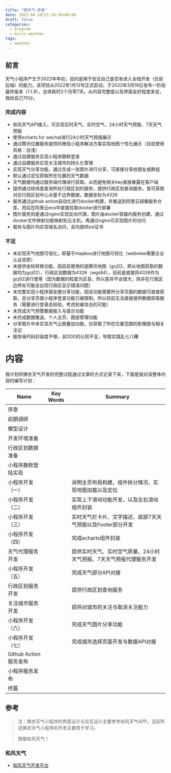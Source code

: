 ```yaml
---
title: "微天气-序章"
date: 2022-04-10T22:10:30+08:00
draft: false
categories: 
  - program
  - micro weather
tags: 
  - weather
---
```


## 前言

天气小程序产生于2022年年初，目的是用于验证自己是否有进入全栈开发（仅前后端）的能力。该项目从2022年1月12号正式启动，于2022年3月19日发布一阶段最终版本（1.1.9），总体耗时2个月零7天。从内容完整度以及界面友好程度来说，我给自己70分。

<!-- more -->

### 完成内容

- 和风天气API接入，可实现实时天气、实时空气、24小时天气预报、7天天气预报
- 使用echarts for wechat进行24小时天气预报展示
- 通过腾讯位置服务提供的微信小程序解决方案实现地图个性化展示（目前使用风格：白浅）
- 通过自建服务实现小程序静默登录
- 通过自建服务实现关注城市的持久化管理
- 实现天气分享功能，通过生成一张图片进行分享，可直接分享给朋友或群组
- 默认通过定位获取所在位置的天气数据
- 天气数据均通过服务端代理进行获取，从而避免相关key直接暴露在客户端
- 提供通过经纬度查询所处行政区划的服务，提供行政区划查询服务，皆可获取对应行政区划中心点基于边界数据，数据坐标为4326
- 服务通过github action自动化进行docker构建，并推送到阿里云镜像服务仓库，而后在阿里云ecs中直接拉取docker进行部署
- 图片服务则是通过nginx实现反向代理，图片由docker容器内服务创建，通过docker文件映射功能映射到云主机，再通过nginx可实现图片的访问
- 服务与图片均实现域名访问，且均提供ssl证书

### 不足

- 未实现天气地图可视化，即基于mapbox进行地图可视化（webview需要企业认证资质）
- 未提供坐标转换功能，因目前使用的是腾讯地图（gcj02，即从地图获取的数据均为gcj02），行政区划数据为4326（wgs84），目前是直接将4326作为gcj02进行使用（因为数据的粒度为区县，所以差异不会很大，除非在行政区边界处可能会出现行政区显示错误问题）
- 未完整实现小程序朋友圈分享功能，因该功能需要所分享页面的数据可直接获取，且分享页面小程序登录功能已被限制，所以目前无法直接提供数据获取服务（需要进行登录态校验，考虑到被攻击的可能）
- 未完成天气预警数据接入与提示功能
- 未完成数据推送、个人主页、图层管理功能
- 分享图片中未实现天气云图叠加功能，仅获取了所在位置范围的影像图与相关注记
- 服务端代码封装度不够，且DDD的认知不足，导致实践乱七八糟

# 内容

我计划将拂衣天气开发的完整过程通过文章的方式记录下来，下面是我对该整体内容的编写计划：

| Name                  | Key Words | Summary                                                      |
| --------------------- | --------- | ------------------------------------------------------------ |
| 序章                  |           |                                                              |
| 前期调研              |           |                                                              |
| 模型设计              |           |                                                              |
| 开发环境准备          |           |                                                              |
| 行政区划数据准备      |           |                                                              |
| 小程序静默登陆实现    |           |                                                              |
| 小程序开发（一）      |           | 说明主页布局构建，组件拆分情况，实现地图加载以及定位         |
| 小程序开发（二）      |           | 实现上下滑动功能开发，以及左右滑动组件封装                   |
| 小程序开发（三）      |           | 实时天气栏卡片、文字描述、底部7天天气预报以及Footer部分开发  |
| 小程序开发（四）      |           | 完成echarts组件封装                                          |
| 天气代理服务开发      |           | 提供实时天气、实时空气质量、24小时天气预报、7天天气预报代理服务开发 |
| 小程序开发（五）      |           | 完成天气部分API对接                                          |
| 行政区划服务开发      |           | 提供行政区划查询服务                                         |
| 关注城市服务开发      |           | 提供对城市的关注与取消关注能力                               |
| 小程序开发（六）      |           | 完成天气图片分享功能                                         |
| 小程序开发（七）      |           | 完成城市选择页面开发与数据API对接                            |
| Github Action服务发布 |           |                                                              |
| 小程序服务发布        |           |                                                              |
| 终篇                  |           |                                                              |

## 参考

> 注：拂衣天气小程序的界面设计与交互设计主要参考和风天气APP。当前所述拂衣天气小程序的开发主要用于学习。
>
> 致敬和风天气！

### 和风天气

- [和风天气开发平台](https://dev.qweather.com/docs/api/)
